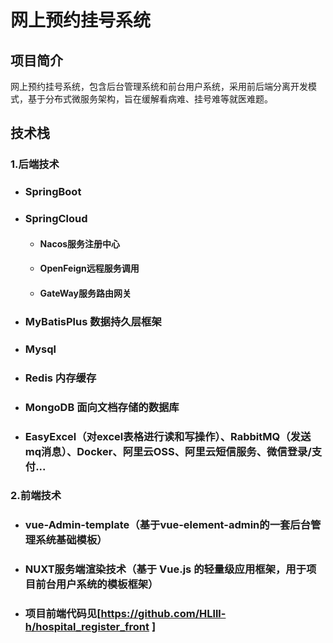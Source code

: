 # 网上预约挂号系统



## 项目简介
网上预约挂号系统，包含后台管理系统和前台用户系统，采用前后端分离开发模式，基于分布式微服务架构，旨在缓解看病难、挂号难等就医难题。



## 技术栈

### 1.后端技术

- ### SpringBoot

- ### SpringCloud

  - #### 	Nacos服务注册中心

  - #### 	OpenFeign远程服务调用

  - ####     GateWay服务路由网关

- ### MyBatisPlus 数据持久层框架

- ### Mysql

- ### Redis 内存缓存

- ### MongoDB 面向文档存储的数据库

- ### EasyExcel（对excel表格进行读和写操作）、RabbitMQ（发送mq消息）、Docker、阿里云OSS、阿里云短信服务、微信登录/支付...



### 2.前端技术

- ### vue-Admin-template（基于vue-element-admin的一套后台管理系统基础模板）

- ### NUXT服务端渲染技术（基于 Vue.js 的轻量级应用框架，用于项目前台用户系统的模板框架）

- ### 项目前端代码见[https://github.com/HLlll-h/hospital_register_front ]
